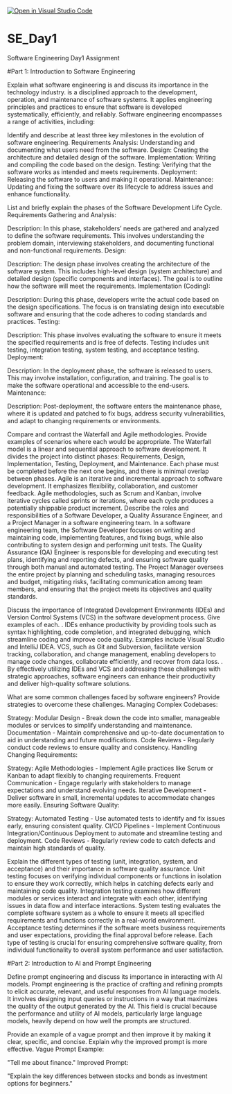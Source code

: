 [![Open in Visual Studio Code](https://classroom.github.com/assets/open-in-vscode-2e0aaae1b6195c2367325f4f02e2d04e9abb55f0b24a779b69b11b9e10269abc.svg)](https://classroom.github.com/online_ide?assignment_repo_id=15554099&assignment_repo_type=AssignmentRepo)
# SE_Day1
Software Engineering Day1 Assignment

#Part 1: Introduction to Software Engineering

Explain what software engineering is and discuss its importance in the technology industry.
 is a disciplined approach to the development, operation, and maintenance of software systems. It applies engineering principles and practices to ensure that software is developed systematically, efficiently, and reliably. Software engineering encompasses a range of activities, including:
  
Identify and describe at least three key milestones in the evolution of software engineering.
Requirements Analysis: Understanding and documenting what users need from the software.
  Design: Creating the architecture and detailed design of the software.
  Implementation: Writing and compiling the code based on the design.
  Testing: Verifying that the software works as intended and meets requirements.
  Deployment: Releasing the software to users and making it operational.
  Maintenance: Updating and fixing the software over its lifecycle to address issues and enhance functionality.

List and briefly explain the phases of the Software Development Life Cycle.
Requirements Gathering and Analysis:

Description: In this phase, stakeholders’ needs are gathered and analyzed to define the software requirements. This involves understanding the problem domain, interviewing stakeholders, and documenting functional and non-functional requirements.
Design:

Description: The design phase involves creating the architecture of the software system. This includes high-level design (system architecture) and detailed design (specific components and interfaces). The goal is to outline how the software will meet the requirements.
Implementation (Coding):

Description: During this phase, developers write the actual code based on the design specifications. The focus is on translating design into executable software and ensuring that the code adheres to coding standards and practices.
Testing:

Description: This phase involves evaluating the software to ensure it meets the specified requirements and is free of defects. Testing includes unit testing, integration testing, system testing, and acceptance testing.
Deployment:

Description: In the deployment phase, the software is released to users. This may involve installation, configuration, and training. The goal is to make the software operational and accessible to the end-users.
Maintenance:

Description: Post-deployment, the software enters the maintenance phase, where it is updated and patched to fix bugs, address security vulnerabilities, and adapt to changing requirements or environments.

Compare and contrast the Waterfall and Agile methodologies. Provide examples of scenarios where each would be appropriate.
  The Waterfall model is a linear and sequential approach to software development. It divides the project into distinct phases: Requirements, Design, Implementation, Testing, Deployment, and Maintenance. Each phase must be completed before the next one begins, and there is minimal overlap between phases.  Agile is an iterative and incremental approach to software development. It emphasizes flexibility, collaboration, and customer feedback. Agile methodologies, such as Scrum and Kanban, involve iterative cycles called sprints or iterations, where each cycle produces a potentially shippable product increment.
Describe the roles and responsibilities of a Software Developer, a Quality Assurance Engineer, and a Project Manager in a software engineering team.
    In a software engineering team, the Software Developer focuses on writing and maintaining code, implementing features, and fixing bugs, while also contributing to system design and performing unit tests. The Quality Assurance (QA) Engineer is responsible for developing and executing test plans, identifying and reporting defects, and ensuring software quality through both manual and automated testing. The Project Manager oversees the entire project by planning and scheduling tasks, managing resources and budget, mitigating risks, facilitating communication among team members, and ensuring that the project meets its objectives and quality standards.

Discuss the importance of Integrated Development Environments (IDEs) and Version Control Systems (VCS) in the software development process. Give examples of each.
. IDEs enhance productivity by providing tools such as syntax highlighting, code completion, and integrated debugging, which streamline coding and improve code quality. Examples include Visual Studio and IntelliJ IDEA. VCS, such as Git and Subversion, facilitate version tracking, collaboration, and change management, enabling developers to manage code changes, collaborate efficiently, and recover from data loss. . By effectively utilizing IDEs and VCS and addressing these challenges with strategic approaches, software engineers can enhance their productivity and deliver high-quality software solutions.

What are some common challenges faced by software engineers? Provide strategies to overcome these challenges.
Managing Complex Codebases:

Strategy: Modular Design - Break down the code into smaller, manageable modules or services to simplify understanding and maintenance. Documentation - Maintain comprehensive and up-to-date documentation to aid in understanding and future modifications. Code Reviews - Regularly conduct code reviews to ensure quality and consistency.
Handling Changing Requirements:

Strategy: Agile Methodologies - Implement Agile practices like Scrum or Kanban to adapt flexibly to changing requirements. Frequent Communication - Engage regularly with stakeholders to manage expectations and understand evolving needs. Iterative Development - Deliver software in small, incremental updates to accommodate changes more easily.
Ensuring Software Quality:

Strategy: Automated Testing - Use automated tests to identify and fix issues early, ensuring consistent quality. CI/CD Pipelines - Implement Continuous Integration/Continuous Deployment to automate and streamline testing and deployment. Code Reviews - Regularly review code to catch defects and maintain high standards of quality.

Explain the different types of testing (unit, integration, system, and acceptance) and their importance in software quality assurance.
Unit testing focuses on verifying individual components or functions in isolation to ensure they work correctly, which helps in catching defects early and maintaining code quality. Integration testing examines how different modules or services interact and integrate with each other, identifying issues in data flow and interface interactions. System testing evaluates the complete software system as a whole to ensure it meets all specified requirements and functions correctly in a real-world environment. Acceptance testing determines if the software meets business requirements and user expectations, providing the final approval before release. Each type of testing is crucial for ensuring comprehensive software quality, from individual functionality to overall system performance and user satisfaction.

#Part 2: Introduction to AI and Prompt Engineering

Define prompt engineering and discuss its importance in interacting with AI models.
Prompt engineering is the practice of crafting and refining prompts to elicit accurate, relevant, and useful responses from AI language models. It involves designing input queries or instructions in a way that maximizes the quality of the output generated by the AI. This field is crucial because the performance and utility of AI models, particularly large language models, heavily depend on how well the prompts are structured.

Provide an example of a vague prompt and then improve it by making it clear, specific, and concise. Explain why the improved prompt is more effective.
Vague Prompt Example:

"Tell me about finance."
Improved Prompt:

"Explain the key differences between stocks and bonds as investment options for beginners."




